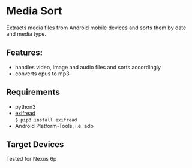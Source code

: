 # Media Sort

Extracts media files from Android mobile devices
and sorts them by date and media type.

## Features:

* handles video, image and audio files and sorts accordingly
* converts opus to mp3

## Requirements

* python3
* [exifread](https://pypi.org/project/ExifRead/)  
```$ pip3 install exifread```
* Android Platform-Tools, i.e. adb

## Target Devices

Tested for Nexus 6p
